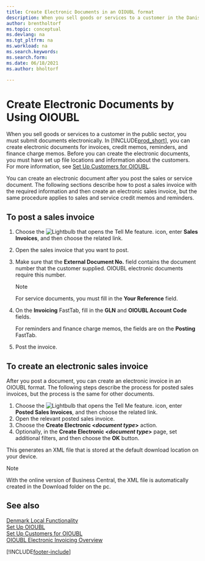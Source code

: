 ```yaml
---
title: Create Electronic Documents in an OIOUBL format
description: When you sell goods or services to a customer in the Danish public sector, you must submit documents electronically.
author: brentholtorf
ms.topic: conceptual
ms.devlang: na
ms.tgt_pltfrm: na
ms.workload: na
ms.search.keywords: 
ms.search.form: 
ms.date: 06/18/2021
ms.author: bholtorf

---
```

# Create Electronic Documents by Using OIOUBL

When you sell goods or services to a customer in the public sector, you must submit documents electronically. In [!INCLUDE[prod_short](../../includes/prod_short.md)], you can create electronic documents for invoices, credit memos, reminders, and finance charge memos. Before you can create the electronic documents, you must have set up file locations and information about the customers. For more information, see [Set Up Customers for OIOUBL](how-to-set-up-customers-for-oioubl.md).  

You can create an electronic document after you post the sales or service document. The following sections describe how to post a sales invoice with the required information and then create an electronic sales invoice, but the same procedure applies to sales and service credit memos and reminders.  

## To post a sales invoice

1.  Choose the ![Lightbulb that opens the Tell Me feature.](../../media/ui-search/search_small.png "Tell me what you want to do") icon, enter **Sales Invoices**, and then choose the related link.  
2.  Open the sales invoice that you want to post.  
3.  Make sure that the **External Document No.** field contains the document number that the customer supplied. OIOUBL electronic documents require this number.

    > [!Note]  
    > For service documents, you must fill in the **Your Reference** field.  

4.  On the **Invoicing** FastTab, fill in the **GLN** and **OIOUBL Account Code** fields.  

    For reminders and finance charge memos, the fields are on the **Posting** FastTab.  

5.  Post the invoice.  

## To create an electronic sales invoice

After you post a document, you can create an electronic invoice in an OIOUBL format. The following steps describe the process for posted sales invoices, but the process is the same for other documents.

1.  Choose the ![Lightbulb that opens the Tell Me feature.](../../media/ui-search/search_small.png "Tell me what you want to do") icon, enter **Posted Sales Invoices**, and then choose the related link.  
2.  Open the relevant posted sales invoice.  
3.  Choose the **Create Electronic <*document type*>** action.  
4.  Optionally, in the **Create Electronic <*document type*>** page, set additional filters, and then choose the **OK** button.  

This generates an XML file that is stored at the default download location on your device.

> [!NOTE]
> With the online version of Business Central, the XML file is automatically created in the Download folder on the pc.

## See also

[Denmark Local Functionality](denmark-local-functionality.md)  
 [Set Up OIOUBL](how-to-set-up-oioubl.md)  
 [Set Up Customers for OIOUBL](how-to-set-up-customers-for-oioubl.md)  
 [OIOUBL Electronic Invoicing Overview](oioubl-electronic-invoicing-overview.md)  

[!INCLUDE[footer-include](../../includes/footer-banner.md)]
